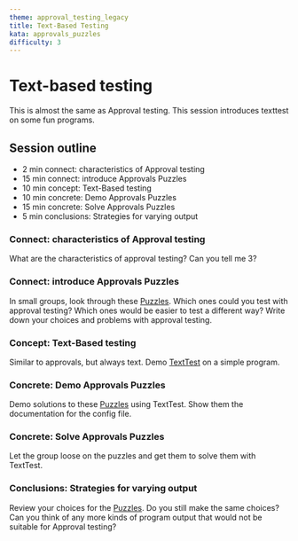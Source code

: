 ```yaml
---
theme: approval_testing_legacy
title: Text-Based Testing
kata: approvals_puzzles
difficulty: 3
---
```


# Text-based testing

This is almost the same as Approval testing. This session introduces texttest on some fun programs.

## Session outline

* 2 min connect: characteristics of Approval testing
* 15 min connect: introduce Approvals Puzzles
* 10 min concept: Text-Based testing
* 10 min concrete: Demo Approvals Puzzles
* 15 min concrete: Solve Approvals Puzzles
* 5 min conclusions: Strategies for varying output

### Connect: characteristics of Approval testing

What are the characteristics of approval testing? Can you tell me 3?

### Connect: introduce Approvals Puzzles

In small groups, look through these [Puzzles](https://github.com/emilybache/Approvals-Puzzles). Which ones could you test with approval testing? Which ones would be easier to test a different way? Write down your choices and problems with approval testing.

### Concept: Text-Based testing

Similar to approvals, but always text. Demo [TextTest](http://texttest.org) on a simple program.

### Concrete: Demo Approvals Puzzles

Demo solutions to these [Puzzles](https://github.com/emilybache/Approvals-Puzzles) using TextTest. Show them the documentation for the config file.

### Concrete: Solve Approvals Puzzles

Let the group loose on the puzzles and get them to solve them with TextTest.

### Conclusions: Strategies for varying output

Review your choices for the [Puzzles](https://github.com/emilybache/Approvals-Puzzles). Do you still make the same choices? Can you think of any more kinds of program output that would not be suitable for Approval testing?

